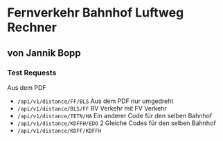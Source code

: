 # Fernverkehr Bahnhof Luftweg Rechner
## von Jannik Bopp

### Test Requests
Aus dem PDF
- `/api/v1/distance/FF/BLS`
Aus dem PDF nur umgedreht
- `/api/v1/distance/BLS/FF`
RV Verkehr mit FV Verkehr
- `/api/v1/distance/TETN/HA`
Ein anderer Code für den selben Bahnhof
- `/api/v1/distance/KDFFH/EDO`
2 Gleiche Codes für den selben Bahnhof
- `/api/v1/distance/KDFF/KDFFH`
